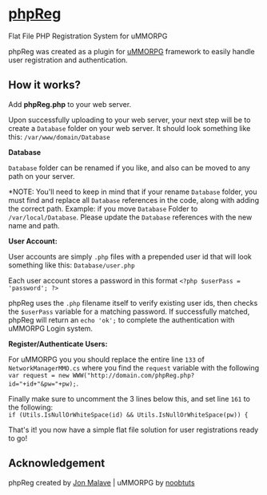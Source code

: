 # [phpReg](https://github.com/jonmalave/phpReg)
Flat File PHP Registration System for uMMORPG

phpReg was created as a plugin for [uMMORPG](https://www.assetstore.unity3d.com/en/#!/content/51212) framework to easily handle user registration and authentication.


## How it works?

Add **phpReg.php** to your web server.

Upon successfully uploading to your web server, your next step will be to create a `Database` folder on your web server. It should look something like this: `/var/www/domain/Database`


**Database** 

`Database` folder can be renamed if you like, and also can be moved to any path on your server. 

*NOTE: You'll need to keep in mind that if your rename `Database` folder, you must find and replace all `Database` references in the code, along with adding the correct path. Example: if you move `Database` Folder to `/var/local/Database`. Please update the `Database` references with the new name and path.


**User Account:** 

User accounts are simply `.php` files with a prepended user id that will look something like this: `Database/user.php` 

Each user account stores a password in this format `<?php $userPass = 'password'; ?>` 

phpReg uses the `.php` filename itself to verify existing user ids, then checks the `$userPass` variable for a matching password. If successfully matched, phpReg will return an `echo 'ok';` to complete the authentication with uMMORPG Login system.


**Register/Authenticate Users:** 

For uMMORPG you you should replace the entire line `133` of `NetworkManagerMMO.cs` where you find the `request` variable with the following `var request = new WWW("http://domain.com/phpReg.php?id="+id+"&pw="+pw);`. 

Finally make sure to uncomment the 3 lines below this, and set line `161` to the following:  
`if (Utils.IsNullOrWhiteSpace(id) && Utils.IsNullOrWhiteSpace(pw)) {`

That's it! you now have a simple flat file solution for user registrations ready to go! 

## Acknowledgement

phpReg created by [Jon Malave](http://jonmalave.com) | uMMORPG by [noobtuts](https://noobtuts.com)

